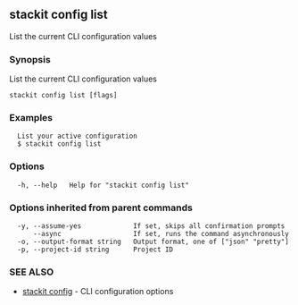 ## stackit config list

List the current CLI configuration values

### Synopsis

List the current CLI configuration values

```
stackit config list [flags]
```

### Examples

```
  List your active configuration
  $ stackit config list
```

### Options

```
  -h, --help   Help for "stackit config list"
```

### Options inherited from parent commands

```
  -y, --assume-yes             If set, skips all confirmation prompts
      --async                  If set, runs the command asynchronously
  -o, --output-format string   Output format, one of ["json" "pretty"]
  -p, --project-id string      Project ID
```

### SEE ALSO

* [stackit config](./stackit_config.md)	 - CLI configuration options

